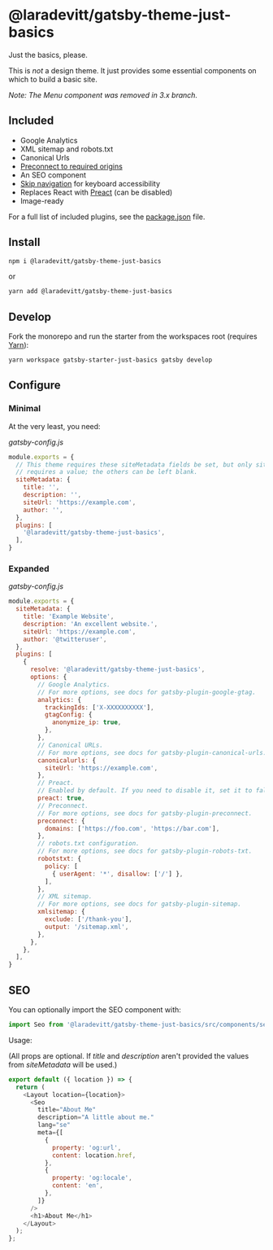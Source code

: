 # @laradevitt/gatsby-theme-just-basics

Just the basics, please.

This is *not* a design theme. It just provides some essential components on which to build a basic site.

*Note: The Menu component was removed in 3.x branch.*

## Included

- Google Analytics
- XML sitemap and robots.txt
- Canonical Urls
- [Preconnect to required origins](https://web.dev/uses-rel-preconnect/)
- An SEO component
- [Skip navigation](https://github.com/gatsbyjs/gatsby/tree/master/examples/using-reach-skip-nav) for keyboard accessibility
- Replaces React with [Preact](https://preactjs.com/) (can be disabled)
- Image-ready

For a full list of included plugins, see the [package.json](https://github.com/laradevitt/gatsby-themes/blob/master/themes/gatsby-theme-just-basics/package.json) file.

## Install

```sh
npm i @laradevitt/gatsby-theme-just-basics
```

or

```sh
yarn add @laradevitt/gatsby-theme-just-basics
```

## Develop

Fork the monorepo and run the starter from the workspaces root (requires [Yarn](https://yarnpkg.com/)):

```sh
yarn workspace gatsby-starter-just-basics gatsby develop
```

## Configure

### Minimal

At the very least, you need:

*gatsby-config.js*
```js
module.exports = {
  // This theme requires these siteMetadata fields be set, but only siteUrl
  // requires a value; the others can be left blank.
  siteMetadata: {
    title: '',
    description: '',
    siteUrl: 'https://example.com',
    author: '',
  },
  plugins: [
    '@laradevitt/gatsby-theme-just-basics',
  ],
}
```

### Expanded

*gatsby-config.js*
```js
module.exports = {
  siteMetadata: {
    title: 'Example Website',
    description: 'An excellent website.',
    siteUrl: 'https://example.com',
    author: '@twitteruser',
  },
  plugins: [
    {
      resolve: '@laradevitt/gatsby-theme-just-basics',
      options: {
        // Google Analytics.
        // For more options, see docs for gatsby-plugin-google-gtag.
        analytics: {
          trackingIds: ['X-XXXXXXXXXX'],
          gtagConfig: {
            anonymize_ip: true,
          },
        },
        // Canonical URLs.
        // For more options, see docs for gatsby-plugin-canonical-urls.
        canonicalurls: {
          siteUrl: 'https://example.com',
        },
        // Preact.
        // Enabled by default. If you need to disable it, set it to false.
        preact: true,
        // Preconnect.
        // For more options, see docs for gatsby-plugin-preconnect.
        preconnect: {
          domains: ['https://foo.com', 'https://bar.com'],
        },
        // robots.txt configuration.
        // For more options, see docs for gatsby-plugin-robots-txt.
        robotstxt: {
          policy: [
            { userAgent: '*', disallow: ['/'] },
          ],
        },
        // XML sitemap.
        // For more options, see docs for gatsby-plugin-sitemap.
        xmlsitemap: {
          exclude: ['/thank-you'],
          output: '/sitemap.xml',
        },
      },
    },
  ],
}
```

## SEO

You can optionally import the SEO component with:

```js
import Seo from '@laradevitt/gatsby-theme-just-basics/src/components/seo';
```

Usage:

(All props are optional. If *title* and *description* aren't provided the values
from *siteMetadata* will be used.)

```js
export default ({ location }) => {
  return (
    <Layout location={location}>
      <Seo
        title="About Me"
        description="A little about me."
        lang="se"
        meta={[
          {
            property: 'og:url',
            content: location.href,
          },
          {
            property: 'og:locale',
            content: 'en',
          },
        ]}
      />
      <h1>About Me</h1>
    </Layout>
  );
};
```
